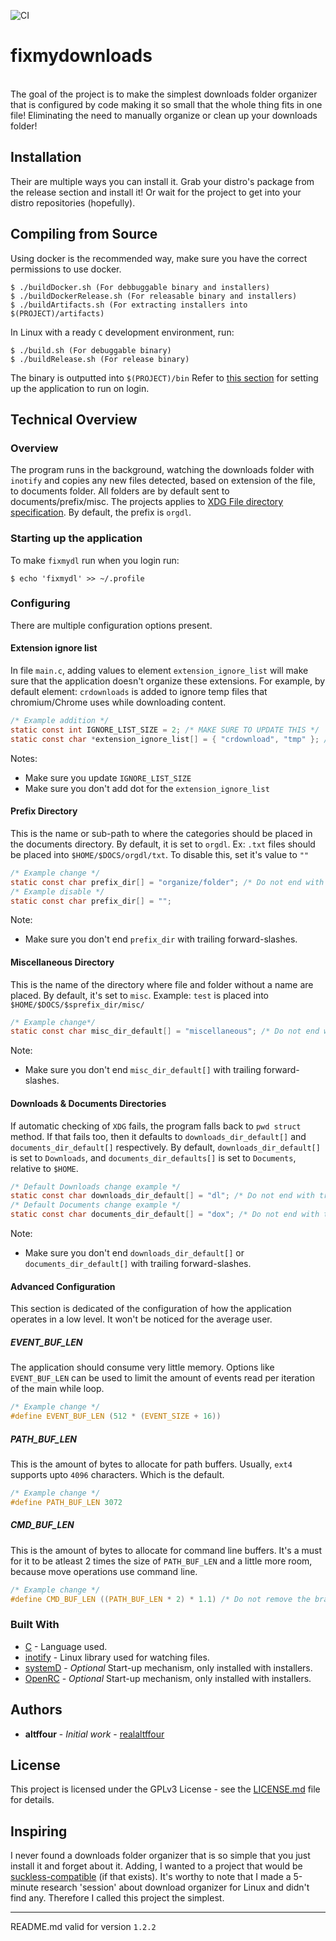 ![CI](https://github.com/realaltffour/fixmydownloads/workflows/CI/badge.svg?branch=master&event=push) 
# fixmydownloads
</br>
The goal of the project is to make the simplest downloads folder organizer that is configured by code making it so small that the whole thing fits in one file! Eliminating the need to manually organize or clean up your downloads folder!

## Installation
Their are multiple ways you can install it. Grab your distro's package from the release section and install it! Or wait for the project to get into your distro repositories (hopefully).

## Compiling from Source

Using docker is the recommended way, make sure you have the correct permissions to use docker.
```shell
$ ./buildDocker.sh (For debbuggable binary and installers)
$ ./buildDockerRelease.sh (For releasable binary and installers)
$ ./buildArtifacts.sh (For extracting installers into $(PROJECT)/artifacts)
```

In Linux with a ready ```C``` development environment, run:
```shell
$ ./build.sh (For debuggable binary)
$ ./buildRelease.sh (For release binary)
```
The binary is outputted into ```$(PROJECT)/bin```
Refer to [this section](#starting-up-the-application) for setting up the application to run on login.

## Technical Overview
### Overview
The program runs in the background, watching the downloads folder with ```inotify``` and copies any new files detected, based on extension of the file, to documents folder. All folders are by default sent to documents/prefix/misc. The projects applies to [XDG File directory specification](https://specifications.freedesktop.org/basedir-spec/basedir-spec-latest.html). By default, the prefix is `orgdl`.

### Starting up the application
To make `fixmydl` run when you login run:
```shell
$ echo 'fixmydl' >> ~/.profile
```

### Configuring
There are multiple configuration options present.

#### Extension ignore list
In file `main.c`, adding values to element `extension_ignore_list` will make sure that the application doesn't organize these extensions. For example, by default element: `crdownloads` is added to ignore temp files that chromium/Chrome uses while downloading content.
```C
/* Example addition */
static const int IGNORE_LIST_SIZE = 2; /* MAKE SURE TO UPDATE THIS */
static const char *extension_ignore_list[] = { "crdownload", "tmp" }; /* Don't add dot */
```
Notes:
   - Make sure you update `IGNORE_LIST_SIZE`
   - Make sure you don't add dot for the `extension_ignore_list`
   
#### Prefix Directory
This is the name or sub-path to where the categories should be placed in the documents directory. By default, it is set to `orgdl`. Ex: `.txt` files should be placed into `$HOME/$DOCS/orgdl/txt`. To disable this, set it's value to `""`
```C
/* Example change */
static const char prefix_dir[] = "organize/folder"; /* Do not end with trailing forward-slashes. */
/* Example disable */
static const char prefix_dir[] = "";
```
Note:
  - Make sure you don't end `prefix_dir` with trailing forward-slashes.
 
#### Miscellaneous Directory
This is the name of the directory where file and folder without a name are placed. By default, it's set to `misc`. Example: `test` is placed into `$HOME/$DOCS/$sprefix_dir/misc/`
```C
/* Example change*/
static const char misc_dir_default[] = "miscellaneous"; /* Do not end with trailing forward-slashes. */
```
Note:
  - Make sure you don't end `misc_dir_default[]` with trailing forward-slashes.

#### Downloads & Documents Directories
If automatic checking of `XDG` fails, the program falls back to `pwd struct` method. If that fails too, then it defaults to `downloads_dir_default[]` and `documents_dir_default[]` respectively. By default, `downloads_dir_default[]` is set to `Downloads`, and `documents_dir_defaults[]` is set to `Documents`, relative to `$HOME`.
```C
/* Default Downloads change example */
static const char downloads_dir_default[] = "dl"; /* Do not end with trailing forward-slashes */
/* Default Documents change example */
static const char documents_dir_default[] = "dox"; /* Do not end with trailing forward-slashes */
```
Note:
  - Make sure you don't end `downloads_dir_default[]` or `documents_dir_default[]` with trailing forward-slashes.

#### Advanced Configuration
This section is dedicated of the configuration of how the application operates in a low level. It won't be noticed for the average user.

##### EVENT_BUF_LEN
The application should consume very little memory. Options like `EVENT_BUF_LEN` can be used to limit the amount of events read per iteration of the main while loop.
```C
/* Example change */
#define EVENT_BUF_LEN (512 * (EVENT_SIZE + 16))
```
##### PATH_BUF_LEN
This is the amount of bytes to allocate for path buffers. Usually, `ext4` supports upto `4096` characters. Which is the default.
```C
/* Example change */
#define PATH_BUF_LEN 3072
```
##### CMD_BUF_LEN
This is the amount of bytes to allocate for command line buffers. It's a must for it to be atleast 2 times the size of `PATH_BUF_LEN` and a little more room, because move operations use command line.
```C
/* Example change */
#define CMD_BUF_LEN ((PATH_BUF_LEN * 2) * 1.1) /* Do not remove the brackets. */
```

### Built With

* [C](https://en.wikipedia.org/wiki/C_programming_language) - Language used.
* [inotify](https://en.wikipedia.org/wiki/Inotify) - Linux library used for watching files.
* [systemD](https://en.wikipedia.org/wiki/Systemd) - *Optional* Start-up mechanism, only installed with installers.
* [OpenRC](https://en.wikipedia.org/wiki/OpenRC) - *Optional* Start-up mechanism, only installed with installers.

## Authors

* **altffour** - *Initial work* - [realaltffour](https://github.com/realaltffour)

## License
This project is licensed under the GPLv3 License - see the [LICENSE.md](LICENSE.md) file for details.

## Inspiring
I never found a downloads folder organizer that is so simple that you just install it and forget about it. Adding, I wanted to a project that would be [suckless-compatible](https://suckless.org/) (if that exists). It's worthy to note that I made a 5-minute research 'session' about download organizer for Linux and didn't find any. Therefore I called this project the simplest.

----------------
README.md valid for version `1.2.2`
